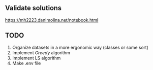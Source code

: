 ## Validate solutions

https://mh2223.danimolina.net/notebook.html

## TODO

1. Organize datasets in a more ergonomic way (classes or some sort)
2. Implement _Greedy_ algorithm
3. Implement LS algorithm
4. Make .env file
